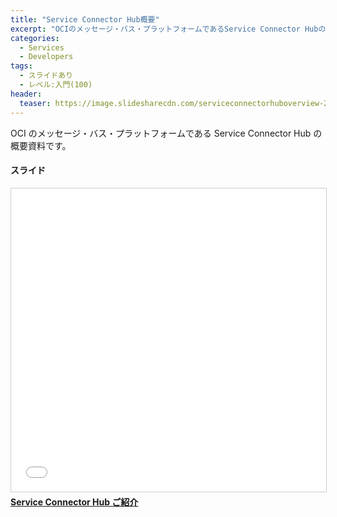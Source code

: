 ```yaml
---
title: "Service Connector Hub概要"
excerpt: "OCIのメッセージ・バス・プラットフォームであるService Connector Hubの概要資料です。"
categories:
  - Services
  - Developers
tags:
  - スライドあり
  - レベル:入門(100)
header:
  teaser: https://image.slidesharecdn.com/serviceconnectorhuboverview-210831121152/95/service-connector-hub-1-638.jpg?cb=1630412244
---
```


OCI のメッセージ・バス・プラットフォームである Service Connector Hub の概要資料です。

#### スライド

<div style="max-width:768px">

<!-- Speakerdeckから Embeded リンクを取得して貼り付け (ここから) -->
<iframe src="//www.slideshare.net/slideshow/embed_code/key/2Bt9WbuRr1hybo" width="595" height="485" frameborder="0" marginwidth="0" marginheight="0" scrolling="no" style="border:1px solid #CCC; border-width:1px; margin-bottom:5px; max-width: 100%;" allowfullscreen> </iframe> <div style="margin-bottom:5px"> <strong> <a href="//www.slideshare.net/oracle4engineer/service-connector-hub" title="Service Connector Hub ご紹介" target="_blank">Service Connector Hub ご紹介</a> </strong></div>
<!-- Speakerdeckから Embeded リンクを取得して貼り付け (ここまで) -->

</div>
